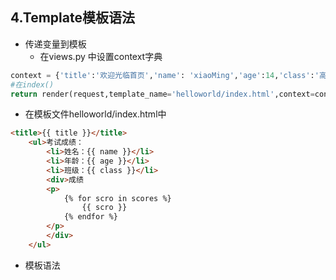 ## 4.Template模板语法

- 传递变量到模板
    - 在views.py 中设置context字典
```python
context = {'title':'欢迎光临首页','name': 'xiaoMing','age':14,'class':'高一3班','scores':[73,84,68,93]}
#在index()
return render(request,template_name='helloworld/index.html',context=context)
```  
- 在模板文件helloworld/index.html中
```html
<title>{{ title }}</title>
    <ul>考试成绩：
        <li>姓名：{{ name }}</li>
        <li>年龄：{{ age }}</li>
        <li>班级：{{ class }}</li>
        <div>成绩
        <p>
            {% for scro in scores %}
                {{ scro }}  
            {% endfor %}
        </p>
        </div>
    </ul>
```
- 模板语法